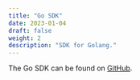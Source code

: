 ```yaml
---
title: "Go SDK"
date: 2023-01-04
draft: false
weight: 2
description: "SDK for Golang."
---
```


The Go SDK can be found on [GitHub](https://github.com/pirsch-analytics/pirsch-go-sdk).
